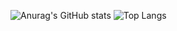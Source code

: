 ![Anurag's GitHub stats](https://github-readme-stats-drab-beta-74.vercel.app/api?username=MylonasDimitris&show_icons=true&theme=radical)
![Top Langs](https://github-readme-stats-drab-beta-74.vercel.app/api/top-langs/?username=MylonasDimitris&langs_count=8&theme=radical)

